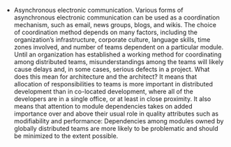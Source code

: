 *  Asynchronous electronic communication. Various forms of asynchronous electronic communication can be used as a coordination mechanism, such as email, news groups, blogs, and wikis. The choice of coordination method depends on many factors, including the organization’s infrastructure, corporate culture, language skills, time zones involved, and number of teams dependent on a particular module. Until an organization has established a working method for coordinating among distributed teams, misunderstandings among the teams will likely cause delays and, in some cases, serious defects in a project. What does this mean for architecture and the architect? It means that allocation of responsibilities to teams is more important in distributed development than in co-located development, where all of the developers are in a single office, or at least in close proximity. It also means that attention to module dependencies takes on added importance over and above their usual role in quality attributes such as modifiability and performance: Dependencies among modules owned by globally distributed teams are more likely to be problematic and should be minimized to the extent possible.
